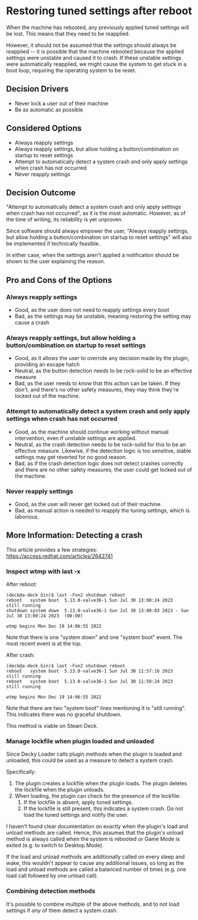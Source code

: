 # Restoring tuned settings after reboot

When the machine has rebooted, any previously applied tuned settings will be lost.
This means that they need to be reapplied.

However, it should not be assumed that the settings should always be reapplied -- it is possible that the machine rebooted because the applied settings were unstable and caused it to crash.
If these unstable settings were automatically reapplied, we might cause the system to get stuck in a boot loop, requiring the operating system to be reset.

## Decision Drivers

- Never lock a user out of their machine
- Be as automatic as possible

## Considered Options

- Always reapply settings
- Always reapply settings, but allow holding a button/combination on startup to reset settings
- Attempt to automatically detect a system crash and only apply settings when crash has not occurred
- Never reapply settings

## Decision Outcome

"Attempt to automatically detect a system crash and only apply settings when crash has not occurred", as it is the most automatic.
However, as of the time of writing, its reliability is yet unproven.

Since software should always empower the user, "Always reapply settings, but allow holding a button/combination on startup to reset settings" will also be implemented if technically feasible.

In either case, when the settings aren't applied a notification should be shown to the user explaining the reason.

## Pro and Cons of the Options

### Always reapply settings

- Good, as the user does not need to reapply settings every boot
- Bad, as the settings may be unstable, meaning restoring the setting may cause a crash

### Always reapply settings, but allow holding a button/combination on startup to reset settings

- Good, as it allows the user to override any decision made by the plugin, providing an escape hatch
- Neutral, as the button detection needs to be rock-solid to be an effective measure
- Bad, as the user needs to know that this action can be taken.
    If they don't, and there's no other safety measures, they may think they're locked out of the machine.

### Attempt to automatically detect a system crash and only apply settings when crash has not occurred

- Good, as the machine should continue working without manual intervention, even if unstable settings are applied.
- Neutral, as the crash detection needs to be rock-solid for this to be an effective measure.
    Likewise, if the detection logic is too sensitive, stable settings may get reverted for no good reason.
- Bad, as if the crash detection logic does not detect crashes correctly and there are no other safety measures, the user could get locked out of the machine.

### Never reapply settings

- Good, as the user will never get locked out of their machine.
- Bad, as manual action is needed to reapply the tuning settings, which is laborious.

## More Information: Detecting a crash

This article provides a few strategies: <https://access.redhat.com/articles/2642741>

### Inspect wtmp with last -x

After reboot:

```shell
(deck@a-deck bin)$ last -Fxn2 shutdown reboot
reboot   system boot  5.13.0-valve36-1 Sun Jul 30 13:00:24 2023   still running
shutdown system down  5.13.0-valve36-1 Sun Jul 30 13:00:03 2023 - Sun Jul 30 13:00:24 2023  (00:00)

wtmp begins Mon Dec 19 14:06:55 2022
```

Note that there is one "system down" and one "system boot" event.
The most recent event is at the top.

After crash:

```shell
(deck@a-deck bin)$ last -Fxn2 shutdown reboot
reboot   system boot  5.13.0-valve36-1 Sun Jul 30 11:57:16 2023   still running
reboot   system boot  5.13.0-valve36-1 Sun Jul 30 11:50:24 2023   still running

wtmp begins Mon Dec 19 14:06:55 2022
```

Note that there are two "system boot" lines mentioning it is "still running".
This indicates there was no graceful shutdown.

This method is viable on Steam Deck.

### Manage lockfile when plugin loaded and unloaded

Since Decky Loader calls plugin methods when the plugin is loaded and unloaded, this could be used as a measure to detect a system crash.

Specifically:

1. The plugin creates a lockfile when the plugin loads.
    The plugin deletes the lockfile when the plugin unloads.
2. When loading, the plugin can check for the presence of the lockfile:
    1. If the lockfile is absent, apply tuned settings.
    2. If the lockfile is still present, this indicates a system crash.
        Do not load the tuned settings and notify the user.

I haven't found clear documentation on exactly when the plugin's load and unload methods are called.
Hence, this assumes that the plugin's unload method is always called when the system is rebooted or Game Mode is exited (e.g. to switch to Desktop Mode).

If the load and unload methods are additionally called on every sleep and wake, this wouldn't appear to cause any additional issues, so long as the load and unload methods are called a balanced number of times (e.g. one load call followed by one unload call).

### Combining detection methods

It's possible to combine multiple of the above methods, and to not load settings if _any_ of them detect a system crash.
